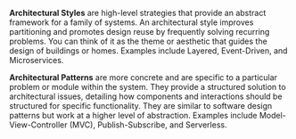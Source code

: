 **Architectural Styles** are high-level strategies that provide an abstract framework for a family of systems. An architectural style improves partitioning and promotes design reuse by frequently solving recurring problems. You can think of it as the theme or aesthetic that guides the design of buildings or homes. Examples include Layered, Event-Driven, and Microservices.

**Architectural Patterns** are more concrete and are specific to a particular problem or module within the system. They provide a structured solution to architectural issues, detailing how components and interactions should be structured for specific functionality. They are similar to software design patterns but work at a higher level of abstraction. Examples include Model-View-Controller (MVC), Publish-Subscribe, and Serverless.



